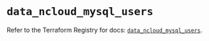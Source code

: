 # `data_ncloud_mysql_users`

Refer to the Terraform Registry for docs: [`data_ncloud_mysql_users`](https://registry.terraform.io/providers/navercloudplatform/ncloud/4.0.4/docs/data-sources/mysql_users).

